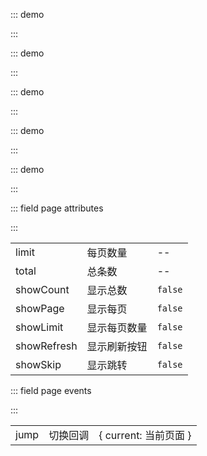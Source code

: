 ::: demo

<template>
  <lay-page limit=20 total=100 showPage></lay-page>
</template>

<script>
import { ref } from 'vue'

export default {
  setup() {

    return {
    }
  }
}
</script>

:::

::: demo

<template>
  <lay-page limit=20 total=100 ></lay-page>
</template>

<script>
import { ref } from 'vue'

export default {
  setup() {

    return {
    }
  }
}
</script>

:::

::: demo

<template>
  <lay-page limit=20 total=100 showPage theme="red"></lay-page>
  <br>
  <lay-page limit=20 total=100 showPage theme="blue"></lay-page>
  <br>
  <lay-page limit=20 total=100 showPage theme="orange"></lay-page>
</template>

<script>
import { ref } from 'vue'

export default {
  setup() {

    return {
    }
  }
}
</script>

:::

::: demo

<template>
  <lay-page limit=20 total=100 showCount showPage showLimit showRefresh showSkip></lay-page>
</template>

<script>
import { ref } from 'vue'

export default {
  setup() {

    return {
    }
  }
}
</script>

:::

::: demo

<template>
  <lay-page limit=20 total=100 @jump="jump" showPage></lay-page>
</template>

<script>
import { ref } from 'vue'

export default {
  setup() {

    const jump = function({ current }) {
       console.log("当前页:" + current)
    }

    return {
      jump
    }
  }
}
</script>

:::

::: field page attributes

:::

|             |              |         |
| ----------- | ------------ | ------- |
| limit       | 每页数量     | --      |
| total       | 总条数       | --      |
| showCount   | 显示总数     | `false` |
| showPage    | 显示每页     | `false` |
| showLimit   | 显示每页数量 | `false` |
| showRefresh | 显示刷新按钮 | `false` |
| showSkip    | 显示跳转     | `false` |

::: field page events

:::

|             |              |         |
| ----------- | ------------ | ------- |
| jump       | 切换回调     | { current: 当前页面 }    |
